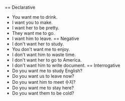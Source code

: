 == Declarative
- You want me to drink.
- I want you to make.
- I want her to be pretty.
- They want me to go.
- I want him to leave.
== Negative
- I don't want her to study.
- You don't want me to enjoy.
- I don't want him to waste time.
- I don't want her to go to America.
- I don't want him to write document.
== Interrogative
- Do you want me to study English?
- Do you want us to leave now?
- Do you want him to meet 수지?
- Do you want me to stay here?
- Do you want them to be cold?
